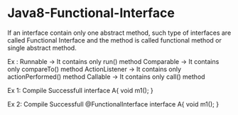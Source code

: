 # Java8-Functional-Interface

If an interface contain only one abstract method, such type of interfaces are called Functional Interface and the method is called functional method or single abstract method.

Ex :  Runnable        ->    It contains only run() method
      Comparable      ->    It contains only compareTo() method
      ActionListener  ->    It contains only actionPerformed() method
      Callable        ->    It contains only call() method
      
Ex 1: Compile Successfull
interface A{
  void m1();
}
    
Ex 2: Compile Successfull
@FunctionalInterface
interface A{
  void m1();
}



